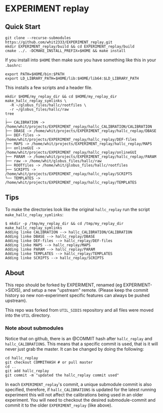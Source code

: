 EXPERIMENT replay 
=================

## Quick Start

```
git clone --recurse-submodules https://github.com/whit2333/EXPERIMENT_replay.git
mkdir EXPERIMENT_replay/build && cd EXPERIMENT_replay/build
cmake ../. -DCMAKE_INSTALL_PREFIX=$HOME && make install
```
If you install into `$HOME` then make sure you have something like this in your 
`.bashrc`:
```
export PATH=$HOME/bin:$PATH
export LD_LIBRARY_PATH=$HOME/lib:$HOME/lib64:$LD_LIBRARY_PATH
```

This  installs a few scripts and a header file.

```
mkdir $HOME/my_replay_dir && cd $HOME/my_replay_dir
make_hallc_replay_symlinks \
  -R ~/globus_files/hallc/rootfiles \
  -r ~/globus_files/hallc/raw
tree                                                                                    
.
├── CALIBRATION -> /home/whit/projects/EXPERIMENT_replay/hallc_CALIBRATION/CALIBRATION
├── DBASE -> /home/whit/projects/EXPERIMENT_replay/hallc_replay/DBASE
├── DEF-files -> /home/whit/projects/EXPERIMENT_replay/hallc_replay/DEF-files
├── MAPS -> /home/whit/projects/EXPERIMENT_replay/hallc_replay/MAPS
├── onlineGUI -> /home/whit/projects/EXPERIMENT_replay/hallc_replay/onlineGUI
├── PARAM -> /home/whit/projects/EXPERIMENT_replay/hallc_replay/PARAM
├── raw -> /home/whit/globus_files/hallc/raw
├── ROOTfiles -> /home/whit/globus_files/hallc/rootfiles
├── SCRIPTS -> /home/whit/projects/EXPERIMENT_replay/hallc_replay/SCRIPTS
└── TEMPLATES -> /home/whit/projects/EXPERIMENT_replay/hallc_replay/TEMPLATES
```

## Tips 

To make the directories look like the original `hallc_replay` run the script 
`make_hallc_replay_symlinks`:
```
$ mkdir -p /tmp/my_replay_dir && cd /tmp/my_replay_dir
make_hallc_replay_symlinks
Adding linke CALIBRATION --> hallc_CALIBRATION/CALIBRATION
Adding linke DBASE --> hallc_replay/DBASE
Adding linke DEF-files --> hallc_replay/DEF-files
Adding linke MAPS --> hallc_replay/MAPS
Adding linke PARAM --> hallc_replay/PARAM
Adding linke TEMPLATES --> hallc_replay/TEMPLATES
Adding linke SCRIPTS --> hallc_replay/SCRIPTS
```

## About 

This repo should be forked by EXPERIMENT, renamed (eg EXPERIMENT->SIDIS), and 
setup a new "upstream" remote. (Please keep the commit history so new 
non-experiment specific features can always be pushed upstream).

This repo was forked from `UTIL_SIDIS` repository and all files were moved into 
the `UTIL` directory.



### Note about submodules

Notice that on github, there is an @COMMIT hash after `hallc_replay` and 
`hallc_CALIBRATIONS`.  This means that a specific commit is used, that is it 
will never just grab the master. It can be changed by doing the following:

```
cd hallc_replay
git checkout COMMITHASH # or pull master
cd ..
git add hallc_replay
git commit -m "updated the hallc_replay commit used"
```

In each `EXPERIMENT_replay`'s commit, a unique submodule commit is also 
specified, therefore,  if `hallc_CALIBRATIONS` is  updated for the latest 
running experiment this will not affect the calibrations being used in an older 
experiment.  You will need to checkout the desired submodule-commit and commit 
it to the older `EXPERIMENT_replay` (like above).






